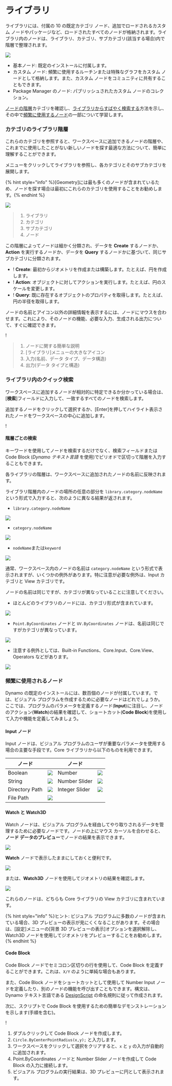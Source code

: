 # ライブラリ

ライブラリには、付属の 10 の既定カテゴリ ノード、追加でロードされるカスタム ノードやパッケージなど、ロードされたすべてのノードが格納されます。ライブラリ内のノードは、ライブラリ、カテゴリ、サブカテゴリ(該当する場合)内で階層で整理されます。

![](images/3-2/library-libraryUI.jpg)

* 基本ノード: 既定のインストールに付属します。
* カスタム ノード: 頻繁に使用するルーチンまたは特殊なグラフをカスタム ノードとして格納します。また、カスタム ノードをコミュニティに共有することもできます。
* Package Manager のノード: パブリッシュされたカスタム ノードのコレクション。

[ノードの階層](2-library.md#library-hierarchy-for-categories)カテゴリを確認し、[ライブラリからすばやく検索する](2-library.md#search-by-hierarchy)方法を示し、その中で[頻繁に使用するノード](2-library.md#frequently-used-nodes)の一部について学習します。

### カテゴリのライブラリ階層

これらのカテゴリを参照すると、ワークスペースに追加できるノードの階層や、これまでに使用したことがない新しいノードを探す最適な方法について、簡単に理解することができます。

メニューをクリックしてライブラリを参照し、各カテゴリとそのサブカテゴリを展開します。

{% hint style="info" %}[Geometry]には最も多くのノードが含まれているため、ノードを探す場合は最初にこれらのカテゴリを使用することをお勧めします。{% endhint %}

![](images/3-2/library-modifiedandresizelibrarycategories.jpg)

> 1. ライブラリ
> 2. カテゴリ
> 3. サブカテゴリ
> 4. ノード

この階層によってノードは細かく分類され、データを **Create** するノードか、**Action** を実行するノードか、データを **Query** するノードかに基づいて、同じサブカテゴリに分類されます。

* \![](<images/3-2/user interface - create.jpg>) **Create**: 最初からジオメトリを作成または構築します。たとえば、円を作成します。
* \![](<images/3-2/user interface - action.jpg>) **Action**: オブジェクトに対してアクションを実行します。たとえば、円のスケールを変更します。
* \![](<images/3-2/user interface - query.jpg>) **Query**: 既に存在するオブジェクトのプロパティを取得します。たとえば、円の半径を取得します。

ノードの名前とアイコン以外の詳細情報を表示するには、ノードにマウスを合わせます。これにより、そのノードの機能、必要な入力、生成される出力について、すぐに確認できます。

\![](<images/3-2/user interface - node description.jpg>)

> 1. ノードに関する簡単な説明
> 2. [ライブラリ]メニューの大きなアイコン
> 3. 入力(名前、データ タイプ、データ構造)
> 4. 出力(データ タイプと構造)

### ライブラリ内のクイック検索

ワークスペースに追加するノードが相対的に特定できるか分かっている場合は、[**検索**]フィールドに入力して、一致するすべてのノードを検索します。

追加するノードをクリックして選択するか、[Enter]を押してハイライト表示されたノードをワークスペースの中心に追加します。

\![](<images/3-2/user interface - search.jpg>)

#### 階層ごとの検索

キーワードを使用してノードを検索するだけでなく、検索フィールドまたは Code Block (_Dynamo テキスト言語_ を使用)でピリオドで区切って階層を入力することもできます。

各ライブラリの階層は、ワークスペースに追加されたノードの名前に反映されます。

ライブラリ階層内のノードの場所の任意の部分を `library.category.nodeName` という形式で入力すると、次のように異なる結果が返されます。

* `library.category.nodeName`

![](images/3-2/library-searchbyhierarchygeometrypointbycoordinates\(1\).jpg)

* `category.nodeName`

![](images/3-2/library-searchbyhierarchy2pointbycoordinates.jpg)

* `nodeName`または`keyword`

![](images/3-2/library-searchbyhierarchy3bycoordinates.jpg)

通常、ワークスペース内のノードの名前は `category.nodeName` という形式で表示されますが、いくつかの例外があります。特に注意が必要な例外は、Input カテゴリと View カテゴリです。

ノードの名前は同じですが、カテゴリが異なっていることに注意してください。

* ほとんどのライブラリのノードには、カテゴリ形式が含まれています。

![](images/3-2/library-nodecategorydifferences1.jpg)

* `Point.ByCoordinates` ノードと `UV.ByCoordinates` ノードは、名前は同じですがカテゴリが異なっています。

![](images/3-2/library-nodecategorydifferences2.jpg)

* 注意する例外としては、Built-in Functions、Core.Input、Core.View、Operators などがあります。

![](images/3-2/library-nodecategorydifferences3.jpg)

### 頻繁に使用されるノード

Dynamo の既定のインストールには、数百個のノードが付属しています。では、ビジュアル プログラムを作成するために必要なノードはどれでしょうか。ここでは、プログラムのパラメータを定義するノード(**Input**)に注目し、ノードのアクション(**Watch**)の結果を確認して、ショートカット(**Code Block**)を使用して入力や機能を定義してみましょう。

#### Input ノード

Input ノードは、ビジュアル プログラムのユーザが重要なパラメータを使用する場合の主要な手段です。Core ライブラリから以下のものを利用できます。

| ノード           |                                           | ノード           |                                           |
| -------------- | ----------------------------------------- | -------------- | ----------------------------------------- |
| Boolean        | ![](images/3-2/library-boolean.jpg)       | Number         | ![](images/3-2/library-number.jpg)        |
| String         | ![](images/3-2/library-string.jpg)        | Number Slider  | ![](images/3-2/library-numberslider.jpg)  |
| Directory Path | ![](images/3-2/library-directorypath.jpg) | Integer Slider | ![](images/3-2/library-integerslider.jpg) |
| File Path      | ![](images/3-2/library-filepath.jpg)      |                |                                           |

#### Watch と Watch3D

Watch ノードは、ビジュアル プログラムを経由してやり取りされるデータを管理するために必要なノードです。ノードの上にマウス カーソルを合わせると、**ノード データのプレビュー**でノードの結果を表示できます。

![](images/3-2/library-nodepreview.jpg)

**Watch** ノードで表示したままにしておくと便利です。

![](images/3-2/library-watchnode.jpg)

または、**Watch3D** ノードを使用してジオメトリの結果を確認します。

![](images/3-2/library-watch3dnode.gif)

これらのノードは、どちらも Core ライブラリの View カテゴリに含まれています。

{% hint style="info" %}ヒント: ビジュアル プログラムに多数のノードが含まれている場合、3D プレビューの表示が見にくくなることがあります。その場合は、[設定]メニューの[背景 3D プレビューの表示]オプションを選択解除し、Watch3D ノードを使用してジオメトリをプレビューすることをお勧めします。{% endhint %}

#### Code Block

Code Block ノードでセミコロン区切りの行を使用して、Code Block を定義することができます。これは、`X/Y` のように単純な場合もあります。

また、Code Block ノードをショートカットとして使用して Number Input ノードを定義したり、別のノードの機能を呼び出すこともできます。構文は、Dynamo テキスト言語である [DesignScript](../8\_coding\_in\_dynamo/8-1\_code-blocks-and-design-script/2-design-script-syntax.md) の命名規則に従って作成されます。

次に、スクリプトで Code Block を使用するための簡単なデモンストレーションを示します(手順を含む)。

\![](<images/3-2/library-code block demo.gif>)

1. ダブルクリックして Code Block ノードを作成します。
2. `Circle.ByCenterPointRadius(x,y);` と入力します。
3. ワークスペースをクリックして選択をクリアすると、`x` と `y` の入力が自動的に追加されます。
4. Point.ByCoordinates ノードと Number Slider ノードを作成して Code Block の入力に接続します。
5. ビジュアル プログラムの実行結果は、3D プレビューに円として表示されます。
